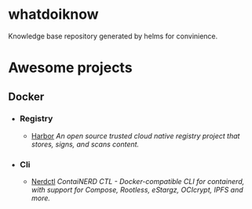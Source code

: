 # whatdoiknow
Knowledge base repository generated by helms for convinience.

# Awesome projects

## Docker

- ### Registry

    - [Harbor](https://github.com/goharbor/harbor) *An open source trusted cloud native registry project that stores, signs, and scans content.*

- ### Cli

    - [Nerdctl](https://github.com/containerd/nerdctl) *ContaiNERD CTL - Docker-compatible CLI for containerd, with support for Compose, Rootless, eStargz, OCIcrypt, IPFS and more.*